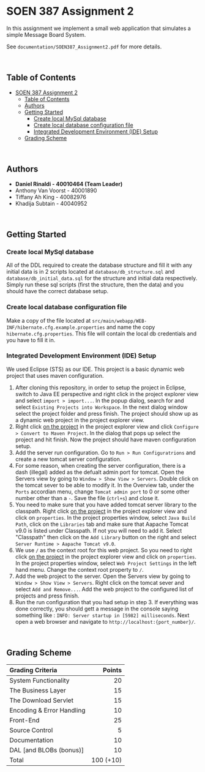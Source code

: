 # SOEN 387 Assignment 2

In this assignment we implement a small web application that simulates a simple Message Board System.

See `documentation/SOEN387_Assignment2.pdf` for more details.

<br/>

## Table of Contents
- [SOEN 387 Assignment 2](#soen-387-assignment-2)
  - [Table of Contents](#table-of-contents)
  - [Authors](#authors)
  - [Getting Started](#getting-started)
    - [Create local MySql database](#create-local-mysql-database)
    - [Create local database configuration file](#create-local-database-configuration-file)
    - [Integrated Development Environment (IDE) Setup](#integrated-development-environment-ide-setup)
  - [Grading Scheme](#grading-scheme)

<br/>

## Authors
- **Daniel Rinaldi - 40010464 (Team Leader)**
- Anthony Van Voorst - 40001890
- Tiffany Ah King - 40082976
- Khadija Subtain - 40040952

<br/>

## Getting Started
### Create local MySql database
All of the DDL required to create the database structure and fill it with any initial data is in 2 scripts located at `database/db_structure.sql` and `database/db_initial_data.sql` for the structure and initial data respectively. 
Simply run these sql scripts (first the structure, then the data) and you should have the correct database setup.

### Create local database configuration file
Make a copy of the file located at `src/main/webapp/WEB-INF/hibernate.cfg.example.properties` and name the copy `hibernate.cfg.properties`. 
This file will contain the local db credentials and you have to fill it in.

### Integrated Development Environment (IDE) Setup
We used Eclipse (STS) as our IDE. This project is a basic dynamic web project that uses maven configuration. 
1. After cloning this repository, in order to setup the project in Eclipse, switch to Java EE perspective and right click in the project explorer view and select `import > import...`. In the popup dialog, search for and select `Existing Projects into Workspace`. In the next dialog window select the project folder and press finish. The project should show up as a dynamic web project in the project explorer view.
2. Right click <u>on the project</u> in the project explorer view and click `Configure > Convert to Maven Project`. In the dialog that pops up select the project and hit finish. Now the project should have maven configuration setup.
3. Add the server run configuration. Go to `Run > Run Configuratrions` and create a new tomcat server configuration.
4. For some reason, when creating the server configuration, there is a dash (illegal) added as the defualt admin port for tomcat. Open the Servers view by going to `Window > Show View > Servers`. Double click on the tomcat sever to be able to modify it. In the Overview tab, under the `Ports` accordian menu, change `Tomcat admin port` to 0 or some other number other than a `-`. Save the file (`ctrl+s`) and close it.
5. You need to make sure that you have added tomcat server library to the classpath. Right click <u>on the project</u> in the project explorer view and click on `properties`. In the project properties window, select `Java Build Path`, click on the `Libraries` tab and make sure that Aapache Tomcat v9.0 is listed under Classpath. If not you will need to add it. Select "Classpath" then click on the `Add Library` button on the right and select `Server Runtime > Aapache Tomcat v9.0`.
6. We use `/` as the context root for this web project. So you need to right click <u>on the project</u> in the project explorer view and click on `properties`. In the project properties window, select `Web Project Settings` in the left hand menu. Change the context root property to `/`.
7. Add the web project to the server. Open the Servers view by going to `Window > Show View > Servers`. Right click on the tomcat sever and select `Add and Remove...`. Add the web project to the configured list of projects and press finish.
8. Run the run configuration that you had setup in step 3. If everything was done correctly, you should gett a message in the console saying something like : `INFO: Server startup in [5982] milliseconds`. Next open a web browser and navigate to `http://localhost:{port_number}/`.

<br/>

## Grading Scheme
| Grading Criteria            | Points    |
| :-------------------------- | --------: |
| System Functionality        | 20        |
| The Business Layer          | 15        |
| The Download Servlet        | 15        |
| Encoding & Error Handling   | 10        |
| Front-End                   | 25        |
| Source Control              | 5         |
| Documentation               | 10        |
| DAL [and BLOBs (bonus)]     | 10        |
| Total                       | 100 (+10) |

<br/>

